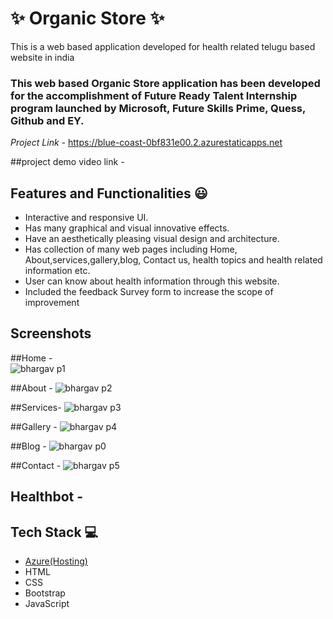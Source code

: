 # ✨ Organic Store ✨

This is a web based application developed for health related telugu based website in india

### This web based Organic Store application has been developed for the accomplishment of Future Ready Talent Internship program launched by Microsoft, Future Skills Prime, Quess, Github and EY.


*Project Link* - https://blue-coast-0bf831e00.2.azurestaticapps.net


##project demo video link -


## Features and Functionalities 😃

- Interactive and responsive UI.
- Has many graphical and visual innovative effects.
- Have an aesthetically pleasing visual design and architecture.
- Has collection of many web pages including Home, About,services,gallery,blog, Contact us, health topics and health related information etc.
- User can know about health information through this website.
- Included the feedback Survey form to increase the scope of improvement 

## Screenshots
 
 ##Home -   
 ![bhargav p1](https://user-images.githubusercontent.com/118345920/207547060-8091d67d-af68-4e64-9754-c159b683a3ee.png)

       
       
 ##About - 
 ![bhargav p2](https://user-images.githubusercontent.com/118345920/207547485-694bef58-4ff8-4fcb-8547-6610f75794be.png)

 
 
##Services-
 ![bhargav p3](https://user-images.githubusercontent.com/118345920/207547989-59d3b865-d9fc-4762-b452-948d8f218057.png)

      
      
##Gallery -
  ![bhargav p4](https://user-images.githubusercontent.com/118345920/207548263-e140f1cb-03a6-4978-9ed7-c49a508e4010.png)

  
 ##Blog -
  ![bhargav p0](https://user-images.githubusercontent.com/118345920/207551857-d22fdaf0-4f53-472d-93bb-725f0567ae1c.png)


 
 
 ##Contact -
 ![bhargav p5](https://user-images.githubusercontent.com/118345920/207550989-8d2bb19e-cc6b-4f37-9dde-379188ef6e6c.png)


 
 ## Healthbot - 
 


 
 
 
 
## Tech Stack 💻

- [Azure(Hosting)](https://azure.microsoft.com/en-in/features/azure-portal/)
- HTML
- CSS
- Bootstrap
- JavaScript
